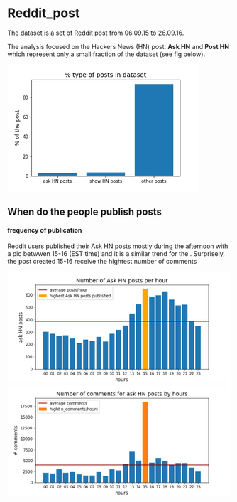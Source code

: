 # Reddit_post


The dataset is a set of Reddit post from 06.09.15 to 26.09.16. 

The analysis focused on the Hackers News (HN) post: **Ask HN** and **Post HN** which represent only a small fraction of the dataset (see fig below). 

![Fig kind of posts](0_kind_of_posts.jpg)

## When do the people publish posts
#### frequency of publication

Reddit users published their Ask HN posts mostly during the afternoon with a pic betwwen 15-16 (EST time) and it is a similar trend for the . Surprisely, the post created 15-16 receive the hightest number of comments

![ask HN posts per hour](1.ask_posts_hour.png)![ratiocomments/ask HN posts per hour](2.comments_ask_posts_hours.png)
